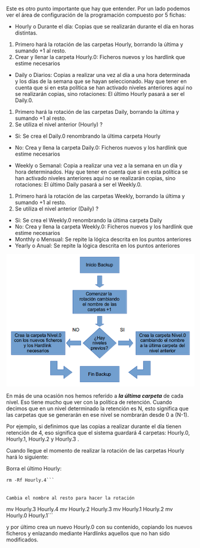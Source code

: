 Este es otro punto importante que hay que entender. Por un lado podemos ver el área de configuración de la programación compuesto por 5 fichas:

- Hourly o Durante el día: Copias que se realizarán durante el día en horas distintas.
 1. Primero hará la rotación de las carpetas Hourly, borrando la última y sumando +1 al resto.
 2. Crear y llenar la carpeta Hourly.0: Ficheros nuevos y los hardlink que estime necesarios

- Daily o Diarios: Copias a realizar una vez al día a una hora determinada y los días de la semana que se hayan seleccionado. Hay que tener en cuenta que si en esta política se han activado niveles anteriores aquí no se realizarán copias, sino rotaciones: El último Hourly pasará a ser el Daily.0.
 1. Primero hará la rotación de las carpetas Daily, borrando la última y sumando +1 al resto.
 2. Se utiliza el nivel anterior (Hourly) ?
   - Si: Se crea el Daily.0 renombrando la última carpeta Hourly
   - No: Crea y llena la carpeta Daily.0: Ficheros nuevos y los hardlink que estime necesarios

- Weekly o Semanal: Copia a realizar una vez a la semana en un día y hora determinados. Hay que tener en cuenta que si en esta política se han activado niveles anteriores aquí no se realizarán copias, sino rotaciones: El último Daily pasará a ser el Weekly.0.
 1. Primero hará la rotación de las carpetas Weekly, borrando la última y sumando +1 al resto.
 2. Se utiliza el nivel anterior (Daily) ?
   - Si: Se crea el Weekly.0 renombrando la última carpeta Daily
   - No: Crea y llena la carpeta Weekly.0: Ficheros nuevos y los hardlink que estime necesarios
- Monthly o Mensual: Se repite la lógica descrita en los puntos anteriores
- Yearly o Anual: Se repite la lógica descrita en los puntos anteriores

![Clientes y Tareas](../assets/politicas1.png)

En más de una ocasión nos hemos referido a ***la última carpeta*** de cada nivel. Eso tiene mucho que ver con la política de retención. Cuando decimos que en un nivel determinado la retención es N, esto significa que las carpetas que se generarán en ese nivel se nombrarán desde 0 a (N-1).

Por ejemplo, si definimos que las copias a realizar durante el día tienen retención de 4,  eso significa que el sistema guardará 4 carpetas: Hourly.0,  Hourly.1,  Hourly.2 y  Hourly.3 .

Cuando llegue el momento de realizar la rotación de las carpetas Hourly hará lo siguiente:

Borra el último Hourly:

```
rm -Rf Hourly.4```


Cambia el nombre al resto para hacer la rotación

```
mv Hourly.3 Hourly.4
mv Hourly.2 Hourly.3
mv Hourly.1 Hourly.2
mv Hourly.0 Hourly.1```


y por último crea un nuevo Hourly.0 con su contenido, copiando los nuevos ficheros y enlazando mediante Hardlinks aquellos que no han sido modificados.

